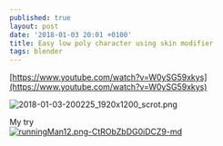 ```yaml
---
published: true
layout: post
date: '2018-01-03 20:01 +0100'
title: Easy low poly character using skin modifier
tags: blender
---
```

[https://www.youtube.com/watch?v=W0ySG59xkys](https://www.youtube.com/watch?v=W0ySG59xkys)

![2018-01-03-200225_1920x1200_scrot.png]({{site.baseurl}}/media/2018-01-03-200225_1920x1200_scrot.png)

My try  
[![runningMan12.png-CtRObZbDG0iDCZ9-md](https://images.weserv.nl/?url=https://i.imgur.com/ZSFbGYel.jpg)](https://images.weserv.nl/?url=https://i.imgur.com/ZSFbGYe.jpg)

